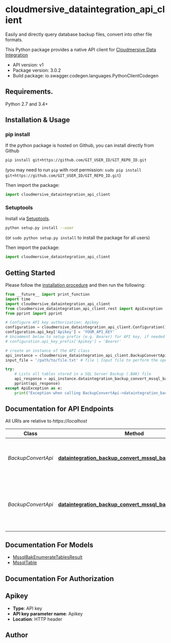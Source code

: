 # cloudmersive_dataintegration_api_client
Easily and directly query database backup files, convert into other file formats.

This Python package provides a native API client for [Cloudmersive Data Integration](https://cloudmersive.com/data-integration-api)

- API version: v1
- Package version: 3.0.2
- Build package: io.swagger.codegen.languages.PythonClientCodegen

## Requirements.

Python 2.7 and 3.4+

## Installation & Usage
### pip install

If the python package is hosted on Github, you can install directly from Github

```sh
pip install git+https://github.com/GIT_USER_ID/GIT_REPO_ID.git
```
(you may need to run `pip` with root permission: `sudo pip install git+https://github.com/GIT_USER_ID/GIT_REPO_ID.git`)

Then import the package:
```python
import cloudmersive_dataintegration_api_client 
```

### Setuptools

Install via [Setuptools](http://pypi.python.org/pypi/setuptools).

```sh
python setup.py install --user
```
(or `sudo python setup.py install` to install the package for all users)

Then import the package:
```python
import cloudmersive_dataintegration_api_client
```

## Getting Started

Please follow the [installation procedure](#installation--usage) and then run the following:

```python
from __future__ import print_function
import time
import cloudmersive_dataintegration_api_client
from cloudmersive_dataintegration_api_client.rest import ApiException
from pprint import pprint

# Configure API key authorization: Apikey
configuration = cloudmersive_dataintegration_api_client.Configuration()
configuration.api_key['Apikey'] = 'YOUR_API_KEY'
# Uncomment below to setup prefix (e.g. Bearer) for API key, if needed
# configuration.api_key_prefix['Apikey'] = 'Bearer'

# create an instance of the API class
api_instance = cloudmersive_dataintegration_api_client.BackupConvertApi(cloudmersive_dataintegration_api_client.ApiClient(configuration))
input_file = '/path/to/file.txt' # file | Input file to perform the operation on (optional)

try:
    # Lists all tables stored in a SQL Server Backup (.BAK) file
    api_response = api_instance.dataintegration_backup_convert_mssql_bak_get_tables_post(input_file=input_file)
    pprint(api_response)
except ApiException as e:
    print("Exception when calling BackupConvertApi->dataintegration_backup_convert_mssql_bak_get_tables_post: %s\n" % e)

```

## Documentation for API Endpoints

All URIs are relative to *https://localhost*

Class | Method | HTTP request | Description
------------ | ------------- | ------------- | -------------
*BackupConvertApi* | [**dataintegration_backup_convert_mssql_bak_get_tables_post**](docs/BackupConvertApi.md#dataintegration_backup_convert_mssql_bak_get_tables_post) | **POST** /dataintegration/backup/convert/mssql/bak/get/tables | Lists all tables stored in a SQL Server Backup (.BAK) file
*BackupConvertApi* | [**dataintegration_backup_convert_mssql_bak_to_csv_post**](docs/BackupConvertApi.md#dataintegration_backup_convert_mssql_bak_to_csv_post) | **POST** /dataintegration/backup/convert/mssql/bak/to/csv | Converts a SQL Server Backup (.BAK) file into CSV for a specified table


## Documentation For Models

 - [MssqlBakEnumerateTablesResult](docs/MssqlBakEnumerateTablesResult.md)
 - [MssqlTable](docs/MssqlTable.md)


## Documentation For Authorization


## Apikey

- **Type**: API key
- **API key parameter name**: Apikey
- **Location**: HTTP header


## Author



